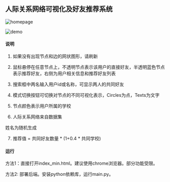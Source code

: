 ## 人际关系网络可视化及好友推荐系统

![homepage](https://raw.github.com/Kalcy-U/master/SocialNetwork-GraphVisualize/img/image-20220828185359762.png)

![demo](https://raw.github.com/Kalcy-U/master/SocialNetwork-GraphVisualize/img/image-20220828174830668.png)

#### 说明

1. 如果没有出现节点和边的网状图形，请刷新

2. 鼠标悬停在任意节点上，不透明节点表示该用户的直接好友，半透明蓝色节点表示推荐好友，右侧为用户相关信息和推荐好友列表

3. 搜索框中两名输入用户id或名称，可显示两人的共同好友

4. 模式切换按钮可切换对节点的不同可视化表示，Circles为点，Texts为文字

5. 节点颜色表示用户所属的学校

6. 人际关系网络来自数据集

[IMC 2007 Data Sets]: https://socialnetworks.mpi-sws.org/data-imc2007.html

 姓名为随机生成

7. 推荐值 = 共同好友数量 * (1+0.4 * 共同学校)

#### 运行

方法1：直接打开index_min.html。建议使用chrome浏览器。部分功能受限。

方法2:  部署后端。安装python依赖库，运行main.py。

